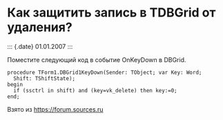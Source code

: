 Как защитить запись в TDBGrid от удаления?
==========================================

::: {.date}
01.01.2007
:::

Поместите следующий код в событие OnKeyDown в DBGrid.

    procedure TForm1.DBGrid1KeyDown(Sender: TObject; var Key: Word; 
      Shift: TShiftState); 
    begin 
      if (ssctrl in shift) and (key=vk_delete) then key:=0; 
    end;

Взято из <https://forum.sources.ru>
